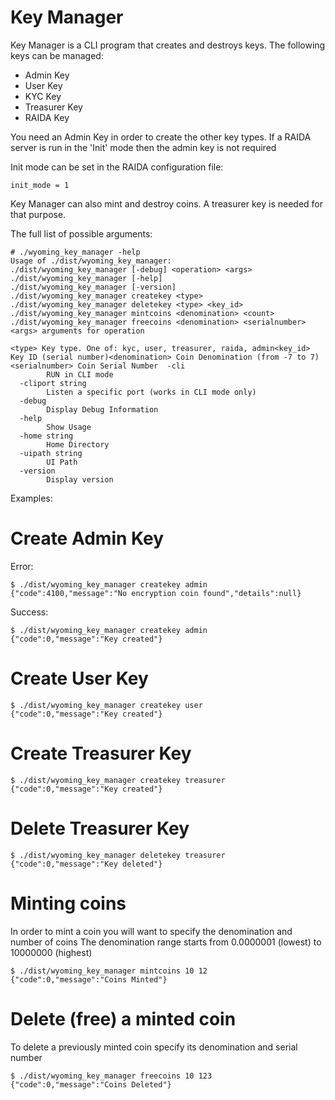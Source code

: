 # Key Manager

Key Manager is a CLI program that creates and destroys keys.
The following keys can be managed:

- Admin Key
- User Key
- KYC Key
- Treasurer Key
- RAIDA Key

You need an Admin Key in order to create the other key types.
If a RAIDA server is run in the 'Init' mode then the admin key is not required

Init mode can be set in the RAIDA configuration file:
```
init_mode = 1
```

Key Manager can also mint and destroy coins. A treasurer key is needed for that purpose.

The full list of possible arguments:

```
# ./wyoming_key_manager -help
Usage of ./dist/wyoming_key_manager:
./dist/wyoming_key_manager [-debug] <operation> <args>
./dist/wyoming_key_manager [-help]
./dist/wyoming_key_manager [-version]
./dist/wyoming_key_manager createkey <type>
./dist/wyoming_key_manager deletekey <type> <key_id>
./dist/wyoming_key_manager mintcoins <denomination> <count>
./dist/wyoming_key_manager freecoins <denomination> <serialnumber>
<args> arguments for operation

<type> Key type. One of: kyc, user, treasurer, raida, admin<key_id> Key ID (serial number)<denomination> Coin Denomination (from -7 to 7)<serialnumber> Coin Serial Number  -cli
        RUN in CLI mode
  -cliport string
        Listen a specific port (works in CLI mode only)
  -debug
        Display Debug Information
  -help
        Show Usage
  -home string
        Home Directory
  -uipath string
        UI Path
  -version
        Display version
```

Examples:

# Create Admin Key

Error:
```
$ ./dist/wyoming_key_manager createkey admin
{"code":4100,"message":"No encryption coin found","details":null}
```

Success:
```
$ ./dist/wyoming_key_manager createkey admin
{"code":0,"message":"Key created"}
```

# Create User Key
```
$ ./dist/wyoming_key_manager createkey user
{"code":0,"message":"Key created"}
```

# Create Treasurer Key
```
$ ./dist/wyoming_key_manager createkey treasurer
{"code":0,"message":"Key created"}
```

# Delete Treasurer Key
```
$ ./dist/wyoming_key_manager deletekey treasurer
{"code":0,"message":"Key deleted"}
```

# Minting coins

In order to mint a coin you will want to specify the denomination and number of coins
The denomination range starts from 0.0000001 (lowest) to 10000000 (highest)

```
$ ./dist/wyoming_key_manager mintcoins 10 12
{"code":0,"message":"Coins Minted"}
```

# Delete (free) a minted coin

To delete a previously minted coin specify its denomination and serial number

```
$ ./dist/wyoming_key_manager freecoins 10 123
{"code":0,"message":"Coins Deleted"}
```





